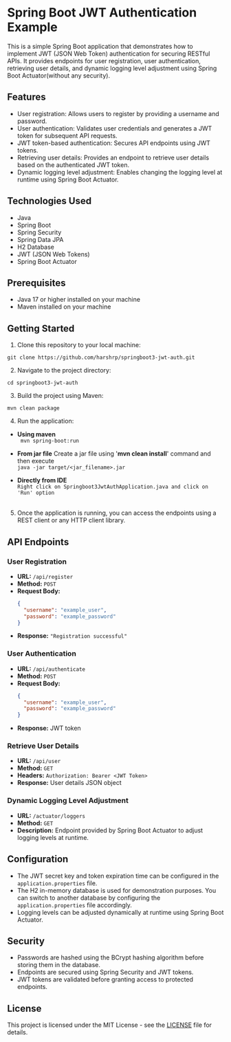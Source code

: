 # Spring Boot JWT Authentication Example

This is a simple Spring Boot application that demonstrates how to implement JWT (JSON Web Token) authentication for securing RESTful APIs. It provides endpoints for user registration, user authentication, retrieving user details, and dynamic logging level adjustment using Spring Boot Actuator(without any security).

## Features

- User registration: Allows users to register by providing a username and password.
- User authentication: Validates user credentials and generates a JWT token for subsequent API requests.
- JWT token-based authentication: Secures API endpoints using JWT tokens.
- Retrieving user details: Provides an endpoint to retrieve user details based on the authenticated JWT token.
- Dynamic logging level adjustment: Enables changing the logging level at runtime using Spring Boot Actuator.

## Technologies Used

- Java
- Spring Boot
- Spring Security
- Spring Data JPA
- H2 Database
- JWT (JSON Web Tokens)
- Spring Boot Actuator

## Prerequisites

- Java 17 or higher installed on your machine
- Maven installed on your machine

## Getting Started

1. Clone this repository to your local machine:

```
git clone https://github.com/harshrp/springboot3-jwt-auth.git
```

2. Navigate to the project directory:

```
cd springboot3-jwt-auth
```

3. Build the project using Maven:

```
mvn clean package
```

4. Run the application:

  - **Using maven** <br/>``` mvn spring-boot:run```

  - **From jar file**
    Create a jar file using '**mvn clean install**' command and then execute
    <br/>```java -jar target/<jar_filename>.jar```
  - **Directly from IDE**
    <br/>```Right click on Springboot3JwtAuthApplication.java and click on 'Run' option```
    <br/><br/>

5. Once the application is running, you can access the endpoints using a REST client or any HTTP client library.

## API Endpoints

### User Registration

- **URL:** `/api/register`
- **Method:** `POST`
- **Request Body:**
  ```json
  {
    "username": "example_user",
    "password": "example_password"
  }
  ```
- **Response:** `"Registration successful"`

### User Authentication

- **URL:** `/api/authenticate`
- **Method:** `POST`
- **Request Body:**
  ```json
  {
    "username": "example_user",
    "password": "example_password"
  }
  ```
- **Response:** JWT token

### Retrieve User Details

- **URL:** `/api/user`
- **Method:** `GET`
- **Headers:** `Authorization: Bearer <JWT Token>`
- **Response:** User details JSON object

### Dynamic Logging Level Adjustment

- **URL:** `/actuator/loggers`
- **Method:** `GET`
- **Description:** Endpoint provided by Spring Boot Actuator to adjust logging levels at runtime.

## Configuration

- The JWT secret key and token expiration time can be configured in the `application.properties` file.
- The H2 in-memory database is used for demonstration purposes. You can switch to another database by configuring the `application.properties` file accordingly.
- Logging levels can be adjusted dynamically at runtime using Spring Boot Actuator.

## Security

- Passwords are hashed using the BCrypt hashing algorithm before storing them in the database.
- Endpoints are secured using Spring Security and JWT tokens.
- JWT tokens are validated before granting access to protected endpoints.

## License

This project is licensed under the MIT License - see the [LICENSE](LICENSE) file for details.

